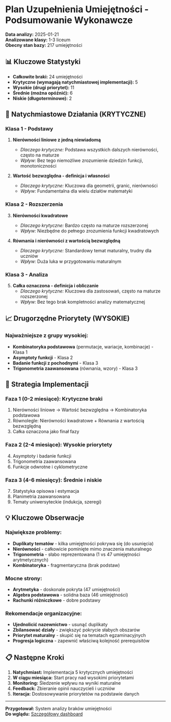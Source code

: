 # Plan Uzupełnienia Umiejętności - Podsumowanie Wykonawcze

**Data analizy:** 2025-01-21  
**Analizowane klasy:** 1-3 liceum  
**Obecny stan bazy:** 217 umiejętności

## 📊 Kluczowe Statystyki

- **Całkowite braki:** 24 umiejętności
- **Krytyczne (wymagają natychmiastowej implementacji):** 5
- **Wysokie (drugi priorytet):** 11  
- **Średnie (można opóźnić):** 6
- **Niskie (długoterminowe):** 2

## 🚨 Natychmiastowe Działania (KRYTYCZNE)

### Klasa 1 - Podstawy
1. **Nierówności liniowe z jedną niewiadomą**
   - *Dlaczego krytyczne:* Podstawa wszystkich dalszych nierówności, często na maturze
   - *Wpływ:* Bez tego niemożliwe zrozumienie dziedzin funkcji, monotoniczności

2. **Wartość bezwzględna - definicja i własności**  
   - *Dlaczego krytyczne:* Kluczowa dla geometrii, granic, nierówności
   - *Wpływ:* Fundamentalna dla wielu działów matematyki

### Klasa 2 - Rozszerzenia  
3. **Nierówności kwadratowe**
   - *Dlaczego krytyczne:* Bardzo często na maturze rozszerzonej
   - *Wpływ:* Niezbędne do pełnego zrozumienia funkcji kwadratowych

4. **Równania i nierówności z wartością bezwzględną**
   - *Dlaczego krytyczne:* Standardowy temat maturalny, trudny dla uczniów  
   - *Wpływ:* Duża luka w przygotowaniu maturalnym

### Klasa 3 - Analiza
5. **Całka oznaczona - definicja i obliczanie**
   - *Dlaczego krytyczne:* Kluczowa dla zastosowań, często na maturze rozszerzonej
   - *Wpływ:* Bez tego brak kompletności analizy matematycznej

## 📈 Drugorzędne Priorytety (WYSOKIE)

### Najważniejsze z grupy wysokiej:
- **Kombinatoryka podstawowa** (permutacje, wariacje, kombinacje) - Klasa 1
- **Asymptoty funkcji** - Klasa 2  
- **Badanie funkcji z pochodnymi** - Klasa 3
- **Trigonometria zaawansowana** (równania, wzory) - Klasa 3

## 🎯 Strategia Implementacji

### Faza 1 (0-2 miesiące): Krytyczne braki
1. Nierówności liniowe → Wartość bezwzględna → Kombinatoryka podstawowa
2. Równolegle: Nierówności kwadratowe + Równania z wartością bezwzględną
3. Całka oznaczona jako finał fazy

### Faza 2 (2-4 miesiące): Wysokie priorytety  
4. Asymptoty i badanie funkcji
5. Trigonometria zaawansowana
6. Funkcje odwrotne i cyklometryczne

### Faza 3 (4-6 miesięcy): Średnie i niskie
7. Statystyka opisowa i estymacja
8. Planimetria zaawansowana
9. Tematy uniwersyteckie (indukcja, szeregi)

## 💡 Kluczowe Obserwacje

### Największe problemy:
- **Duplikaty tematów** - kilka umiejętności pokrywa się (do usunięcia)
- **Nierówności** - całkowicie pominięte mimo znaczenia maturalnego
- **Trigonometria** - słabo reprezentowana (1 vs 47 umiejętności arytmetycznych)
- **Kombinatoryka** - fragmentaryczna (brak podstaw)

### Mocne strony:
- **Arytmetyka** - doskonale pokryta (47 umiejętności)  
- **Algebra podstawowa** - solidna baza (46 umiejętności)
- **Rachunki różniczkowe** - dobre podstawy

### Rekomendacje organizacyjne:
- **Ujednolicić nazewnictwo** - usunąć duplikaty
- **Zbilansować działy** - zwiększyć pokrycie słabych obszarów  
- **Priorytet maturalny** - skupić się na tematach egzaminacyjnych
- **Progresja logiczna** - zapewnić właściwą kolejność prerequisitów

## 📋 Następne Kroki

1. **Natychmiast:** Implementacja 5 krytycznych umiejętności
2. **W ciągu miesiąca:** Start pracy nad wysokimi priorytetami  
3. **Monitoring:** Śledzenie wpływu na wyniki maturalne
4. **Feedback:** Zbieranie opinii nauczycieli i uczniów
5. **Iteracja:** Dostosowywanie priorytetów na podstawie danych

---

**Przygotował:** System analizy braków umiejętności  
**Do wglądu:** [Szczegółowy dashboard](/content-manager)